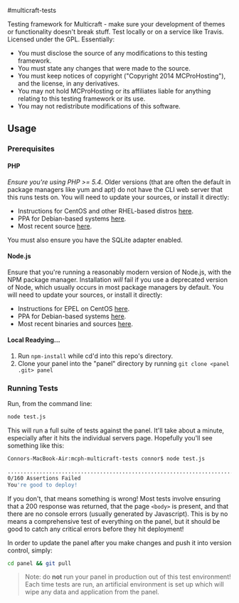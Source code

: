 #multicraft-tests

Testing framework for Multicraft - make sure your development of themes or functionality doesn't break stuff. Test locally or on a service like Travis. Licensed under the GPL. Essentially:

 * You must disclose the source of any modifications to this testing framework.
 * You must state any changes that were made to the source.
 * You must keep notices of copyright ("Copyright 2014 MCProHosting"), and the license, in any derivatives.
 * You may not hold MCProHosting or its affiliates liable for anything relating to this testing framework or its use.
 * You may not redistribute modifications of this software.

## Usage

### Prerequisites

#### PHP

*Ensure you're using PHP >= 5.4*. Older versions (that are often the default in package managers like yum and apt) do not have the CLI web server that this runs tests on. You will need to update your sources, or install it directly:

 * Instructions for CentOS and other RHEL-based distros [here](http://www.rackspace.com/knowledge_center/article/installing-rhel-epel-repo-on-centos-5x-or-6x).
 * PPA for Debian-based systems [here](https://launchpad.net/~ondrej/+archive/php5).
 * Most recent source [here](http://php.net/downloads.php).

You must also ensure you have the SQLite adapter enabled.

#### Node.js

Ensure that you're running a reasonably modern version of Node.js, with the NPM package manager. Installation *will* fail if you use a deprecated version of Node, which usually occurs in most package managers by default. You will need to update your sources, or install it directly:

 * Instructions for EPEL on CentOS [here](http://www.rackspace.com/knowledge_center/article/installing-rhel-epel-repo-on-centos-5x-or-6x).
 * PPA for Debian-based systems [here](https://launchpad.net/~chris-lea/+archive/node.js).
 * Most recent binaries and sources [here](http://nodejs.org/download/).

#### Local Readying...

 1. Run `npm-install` while cd'd into this repo's directory.
 2. Clone your panel into the "panel" directory by running `git clone <panel .git> panel`

### Running Tests

Run, from the command line:

```bash
node test.js
```

This will run a full suite of tests against the panel. It'll take about a minute, especially after it hits the individual servers page. Hopefully you'll see something like this:

```bash
Connors-MacBook-Air:mcph-multicraft-tests connor$ node test.js

................................................................................................................................................................
0/160 Assertions Failed
You're good to deploy!
```
If you don't, that means something is wrong! Most tests involve ensuring that a 200 response was returned, that the page `<body>` is present, and that there are no console errors (usually generated by Javascript). This is by no means a comprehensive test of everything on the panel, but it should be good to catch any critical errors before they hit deployment!

In order to update the panel after you make changes and push it into version control, simply:

```bash
cd panel && git pull
```

> Note: do **not** run your panel in production out of this test environment! Each time tests are run, an artificial environment is set up which will wipe any data and application from the panel.
